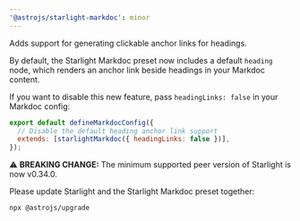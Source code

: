 ```yaml
---
'@astrojs/starlight-markdoc': minor
---
```


Adds support for generating clickable anchor links for headings.

By default, the Starlight Markdoc preset now includes a default `heading` node, which renders an anchor link beside headings in your Markdoc content.

If you want to disable this new feature, pass `headingLinks: false` in your Markdoc config:

```js
export default defineMarkdocConfig({
  // Disable the default heading anchor link support
  extends: [starlightMarkdoc({ headingLinks: false })],
});
```

⚠️ **BREAKING CHANGE:** The minimum supported peer version of Starlight is now v0.34.0.

Please update Starlight and the Starlight Markdoc preset together:

```sh
npx @astrojs/upgrade
```
